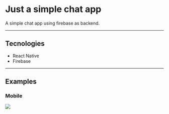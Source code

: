# Just a simple chat app

A simple chat app using firebase as backend.

---

## Tecnologies

- React Native
- Firebase

---

## Examples

### Mobile

![](just-a-simple-chat-app-mobile-example.gif)
